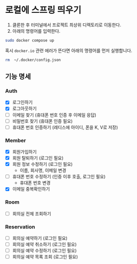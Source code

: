 # 로컬에 스프링 띄우기

1. 클론한 후 터미널에서 프로젝트 최상위 디렉토리로 이동한다.
2. 아래의 명령어를 입력한다.

```bash
sudo docker compose up
```

혹시 `docker.io` 관련 에러가 뜬다면 아래의 명령어를 먼저 실행합니다.

```bash
rm  ~/.docker/config.json
```

## 기능 명세

### Auth

- [x] 로그인하기
- [x] 로그아웃하기
- [ ] 이메일 찾기 (휴대폰 번호 인증 후 이메일 응답)
- [ ] 비밀번호 찾기 (휴대폰 인증 필요)
- [ ] 휴대폰 번호 인증하기 (레디스에 아이디, 폰을 K, V로 저장)

### Member

- [x] 회원가입하기
- [x] 회원 탈퇴하기 (로그인 필요)
- [x] 회원 정보 수정하기 (로그인 필요)
    - 이름, 회사명, 이메일 변경
- [ ] 휴대폰 번호 수정하기 (인증 이후 호출, 로그인 필요)
    - 휴대폰 번호 변경
- [x] 이메일 중복확인하기

### Room

- [ ] 회의실 전체 조회하기

### Reservation

- [ ] 회의실 예약하기 (로그인 필요)
- [ ] 회의실 예약 취소하기 (로그인 필요)
- [ ] 회의실 예약 수정하기 (로그인 필요)
- [ ] 회의실 예약 목록 조회 (로그인 필요)
